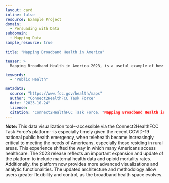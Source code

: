 ```yaml
---
layout: card
inline: false
resource: Example Project
domain:
  - Persuading with Data
subdomain:
  - Mapping Data
sample_resource: true

title: "Mapping Broadband Health in America"

teaser: >
  Mapping Broadband Health in America 2023, is a useful example of how data advocacy is often used in the field of public health. This project enables users to visualize, intersect, and analyze broadband and health data at the national, state and county levels – informing policy and program prescriptions, future innovations, and investment decisions. 

keywords:
  - "Public Health"

metadata:
  source: "https://www.fcc.gov/health/maps"
  author: "Connect2HealthFCC Task Force"
  date: "2023-10-24"
  license:
  citation: "Connect2HealthFCC Task Force. "Mapping Broadband Health in America." Federal Communications Commission, 24 Oct. 2023, https://www.fcc.gov/health/maps."
---
```


**Note:** This data visualization tool--accessible via the Connect2HealthFCC Task Force’s platform--is especially timely given the recent COVID-19 national public health emergency, when telehealth became increasingly critical to meeting the needs of Americans, especially those residing in rural areas. This experience shifted the way in which many Americans access healthcare. The 2023 release reflects an important expansion and update of the platform to include maternal health data and opioid mortality rates.  Additionally, the platform now provides more advanced visualizations and analytic functionalities. The updated architecture and methodology allow users greater flexibility and control, as the broadband health space evolves.
